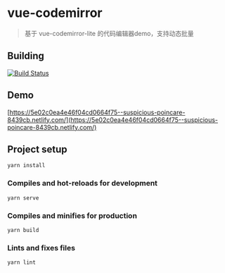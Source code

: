 # vue-codemirror

> 基于  vue-codemirror-lite 的代码编辑器demo，支持动态批量


## Building

[![Build Status](https://travis-ci.org/yaimeet/vue-codemirror.svg?branch=master)](https://travis-ci.org/yaimeet/vue-codemirror)


## Demo

[https://5e02c0ea4e46f04cd0664f75--suspicious-poincare-8439cb.netlify.com/](https://5e02c0ea4e46f04cd0664f75--suspicious-poincare-8439cb.netlify.com/)


## Project setup
```
yarn install
```

### Compiles and hot-reloads for development
```
yarn serve
```

### Compiles and minifies for production
```
yarn build
```

### Lints and fixes files
```
yarn lint
```
